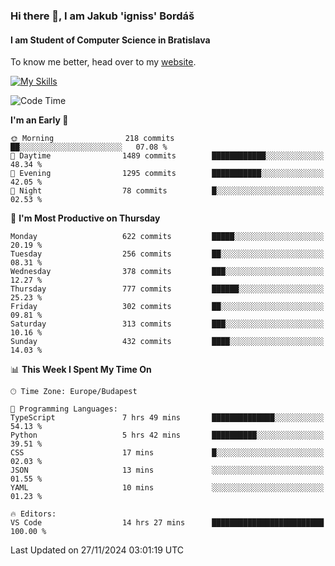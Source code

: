 ### Hi there 👋, I am Jakub 'igniss' Bordáš

#### I am Student of Computer Science in Bratislava
To know me better, head over to my [website](https://bordas.sk).

[![My Skills](https://skillicons.dev/icons?i=js,html,css,figma,svelte,java,kotlin,python,postgresql,typescript,nest,nodejs)](https://bordas.sk)


<!--START_SECTION:waka-->
![Code Time](http://img.shields.io/badge/Code%20Time-1%2C591%20hrs%2043%20mins-blue)

**I'm an Early 🐤** 

```text
🌞 Morning                218 commits         ██░░░░░░░░░░░░░░░░░░░░░░░   07.08 % 
🌆 Daytime                1489 commits        ████████████░░░░░░░░░░░░░   48.34 % 
🌃 Evening                1295 commits        ███████████░░░░░░░░░░░░░░   42.05 % 
🌙 Night                  78 commits          █░░░░░░░░░░░░░░░░░░░░░░░░   02.53 % 
```
📅 **I'm Most Productive on Thursday** 

```text
Monday                   622 commits         █████░░░░░░░░░░░░░░░░░░░░   20.19 % 
Tuesday                  256 commits         ██░░░░░░░░░░░░░░░░░░░░░░░   08.31 % 
Wednesday                378 commits         ███░░░░░░░░░░░░░░░░░░░░░░   12.27 % 
Thursday                 777 commits         ██████░░░░░░░░░░░░░░░░░░░   25.23 % 
Friday                   302 commits         ██░░░░░░░░░░░░░░░░░░░░░░░   09.81 % 
Saturday                 313 commits         ███░░░░░░░░░░░░░░░░░░░░░░   10.16 % 
Sunday                   432 commits         ████░░░░░░░░░░░░░░░░░░░░░   14.03 % 
```


📊 **This Week I Spent My Time On** 

```text
🕑︎ Time Zone: Europe/Budapest

💬 Programming Languages: 
TypeScript               7 hrs 49 mins       ██████████████░░░░░░░░░░░   54.13 % 
Python                   5 hrs 42 mins       ██████████░░░░░░░░░░░░░░░   39.51 % 
CSS                      17 mins             █░░░░░░░░░░░░░░░░░░░░░░░░   02.03 % 
JSON                     13 mins             ░░░░░░░░░░░░░░░░░░░░░░░░░   01.55 % 
YAML                     10 mins             ░░░░░░░░░░░░░░░░░░░░░░░░░   01.23 % 

🔥 Editors: 
VS Code                  14 hrs 27 mins      █████████████████████████   100.00 % 
```


 Last Updated on 27/11/2024 03:01:19 UTC
<!--END_SECTION:waka-->
